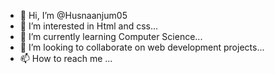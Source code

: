- 👋 Hi, I’m @Husnaanjum05
- 👀 I’m interested in Html and css...
- 🌱 I’m currently learning Computer Science...
- 💞️ I’m looking to collaborate on web development projects...
- 📫 How to reach me ...

<!---
Husnaanjum05/Husnaanjum05 is a ✨ special ✨ repository because its `README.md` (this file) appears on your GitHub profile.
You can click the Preview link to take a look at your changes.
--->
